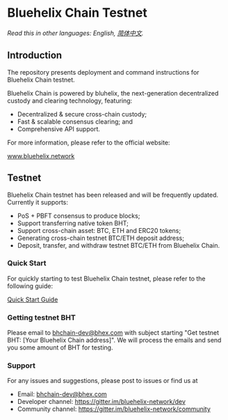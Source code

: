 # Bluehelix Chain Testnet

*Read this in other languages: English, [简体中文](README.zh-CN.md).*

## Introduction

The repository presents deployment and command instructions for Bluehelix Chain testnet.

Bluehelix Chain is powered by bluhelix, the next-generation decentralized custody and clearing technology, featuring:
- Decentralized & secure cross-chain custody;
- Fast & scalable consensus clearing; and
- Comprehensive API support.

For more information, please refer to the official website: 

www.bluehelix.network

## Testnet

Bluehelix Chain testnet has been released and will be frequently updated. Currently it supports:
- PoS + PBFT consensus to produce blocks;
- Support transferring native token BHT;
- Support cross-chain asset: BTC, ETH and ERC20 tokens;
- Generating cross-chain testnet BTC/ETH deposit address;
- Deposit, transfer, and withdraw testnet BTC/ETH from Bluehelix Chain.

### Quick Start

For quickly starting to test Bluehelix Chain testnet, please refer to the following guide:

[Quick Start Guide](https://github.com/bluehelix-network/testnet/docs)

### Getting testnet BHT

Please email to bhchain-dev@bhex.com with subject starting "Get testnet BHT: [Your Bluehelix Chain address]". We will process the emails and send you some amount of BHT for testing.

### Support

For any issues and suggestions, please post to issues or find us at
- Email: bhchain-dev@bhex.com
- Developer channel: https://gitter.im/bluehelix-network/dev
- Community channel: https://gitter.im/bluehelix-network/community
